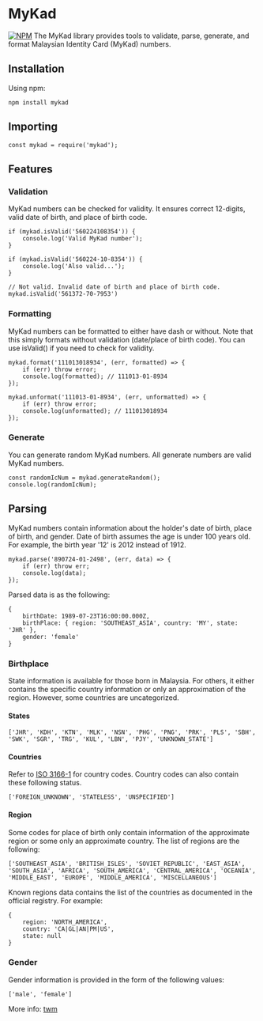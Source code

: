 # MyKad

[![NPM](https://nodei.co/npm/mykad.png)](https://nodei.co/npm/mykad/)
The MyKad library provides tools to validate, parse, generate, and format Malaysian Identity Card (MyKad) numbers.

## Installation

Using npm:

```
npm install mykad
```

## Importing

```
const mykad = require('mykad');
```

## Features
### Validation
MyKad numbers can be checked for validity. It ensures correct 12-digits, valid date of birth, and place of birth code.
```
if (mykad.isValid('560224108354')) {
    console.log('Valid MyKad number');
}

if (mykad.isValid('560224-10-8354')) {
    console.log('Also valid...');
}

// Not valid. Invalid date of birth and place of birth code.
mykad.isValid('561372-70-7953')

```

### Formatting
MyKad numbers can be formatted to either have dash or without. Note that this simply formats without validation (date/place of birth code). You can use isValid() if you need to check for validity.
```
mykad.format('111013018934', (err, formatted) => {
    if (err) throw error;
    console.log(formatted); // 111013-01-8934
});

mykad.unformat('111013-01-8934', (err, unformatted) => {
    if (err) throw error;
    console.log(unformatted); // 111013018934
});
```

### Generate
You can generate random MyKad numbers. All generate numbers are valid MyKad numbers.
```
const randomIcNum = mykad.generateRandom();
console.log(randomIcNum);
```

## Parsing
MyKad numbers contain information about the holder's date of birth, place of birth, and gender. Date of birth assumes the age is under 100 years old. For example, the birth year '12' is 2012 instead of 1912.
```
mykad.parse('890724-01-2498', (err, data) => {
    if (err) throw err;
    console.log(data);
});
```

Parsed data is as the following:
```
{
    birthDate: 1989-07-23T16:00:00.000Z,
    birthPlace: { region: 'SOUTHEAST_ASIA', country: 'MY', state: 'JHR' },
    gender: 'female'
}
```


### Birthplace
State information is available for those born in Malaysia. For others, it either contains the specific country information or only an approximation of the region. However, some countries are uncategorized.

#### States 
```
['JHR', 'KDH', 'KTN', 'MLK', 'NSN', 'PHG', 'PNG', 'PRK', 'PLS', 'SBH', 'SWK', 'SGR', 'TRG', 'KUL', 'LBN', 'PJY', 'UNKNOWN_STATE']
```

#### Countries
Refer to [ISO 3166-1](https://en.wikipedia.org/wiki/ISO_3166-1_alpha-2) for country codes. Country codes can also contain these following status.
```
['FOREIGN_UNKNOWN', 'STATELESS', 'UNSPECIFIED']
```

#### Region
Some codes for place of birth only contain information of the approximate region or some only an approximate country. The list of regions are the following:
```
['SOUTHEAST_ASIA', 'BRITISH_ISLES', 'SOVIET_REPUBLIC', 'EAST_ASIA', 'SOUTH_ASIA', 'AFRICA', 'SOUTH_AMERICA', 'CENTRAL_AMERICA', 'OCEANIA', 'MIDDLE_EAST', 'EUROPE', 'MIDDLE_AMERICA', 'MISCELLANEOUS']
```
Known regions data contains the list of the countries as documented in the official registry. For example:
```
{
    region: 'NORTH_AMERICA',
    country: 'CA|GL|AN|PM|US',
    state: null
}
```

### Gender
Gender information is provided in the form of the following values:
```
['male', 'female']
```

More info: [twm](https://twm.me)